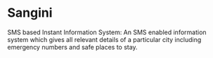 # Sangini
SMS based Instant Information System: An SMS enabled information system which gives all relevant details of a particular city including emergency numbers and safe places to stay. 
